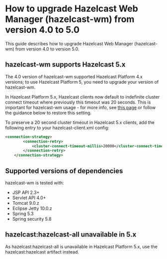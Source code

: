 # How to upgrade Hazelcast Web Manager (hazelcast-wm) from version 4.0 to 5.0

This guide describes how to upgrade Hazelcast Web Manager (hazelcast-wm) from version 4.0 to version 5.0.


## hazelcast-wm supports Hazelcast 5.x

The 4.0 version of hazelcast-wm supported Hazelcast Platform 4.x versions; to use Hazelcast Platform 5, you need to upgrade your
version of hazelcast-wm.

In Hazelcast Platform 5.x, Hazelcast clients now default to indefinite cluster connect timeout where previously
this timeout was 20 seconds. This is important for hazelcast-wm usage - for more info, see
[this page](https://docs.hazelcast.com/hazelcast/latest/clients/java#configuring-client-connection-retry) 
or follow the guidance below to restore this setting.

To preserve a 20 second cluster timeout in Hazelcast 5.x clients, add the following entry to your 
hazelcast-client.xml config:

```xml
<connection-strategy>
        <connection-retry>
            <cluster-connect-timeout-millis>20000</cluster-connect-timeout-millis>
        </connection-retry>
    </connection-strategy>
```

## Supported versions of dependencies

hazelcast-wm is tested with:

- JSP API 2.3+
- Servlet API 4.0+ 
- Tomcat 9.0.z
- Eclipse Jetty 10.0.z
- Spring 5.3
- Spring security 5.8

## hazelcast:hazelcast-all unavailable in 5.x

As hazelcast:hazelcast-all is unavailable in Hazelcast Platform 5.x, use the hazelcast:hazelcast artifact instead.
